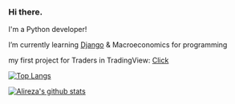 ### Hi there.

I'm a Python developer!

I’m currently learning [Django](https://github.com/ferisystem/Django-Templates) & Macroeconomics for programming

my first project for Traders in TradingView: [Click](https://www.tradingview.com/script/tcVEex4w-Ichimoku-by-Ferisystem)

[![Top Langs](https://github-readme-stats.vercel.app/api/top-langs/?username=ferisystem&theme=cobalt&langs_count=20&layout=compact)](https://github.com/anuraghazra/github-readme-stats)

[![Alireza's github stats](https://github-readme-stats.vercel.app/api?username=ferisystem&show_icons=true&theme=cobalt)](https://github.com/anuraghazra/github-readme-stats)
